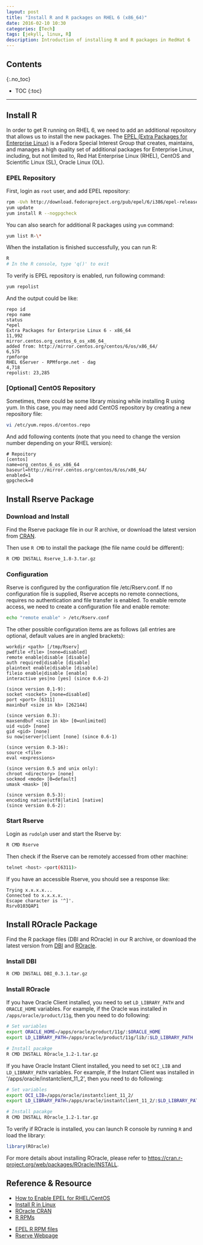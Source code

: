 ```yaml
---
layout: post
title: "Install R and R packages on RHEL 6 (x86_64)"
date: 2016-02-10 10:30
categories: [Tech]
tags: [jekyll, linux, R]
description: Introduction of installing R and R packages in RedHat 6
---
```


## Contents
{:.no_toc}

* TOC
{:toc}

---

## Install R

In order to get R running on RHEL 6, we need to add an additional repository that allows us to install the new packages.
The [EPEL (Extra Packages for Enterprise Linux)](https://fedoraproject.org/wiki/EPEL) is a Fedora Special Interest Group
that creates, maintains, and manages a high quality set of additional packages for Enterprise Linux,
including, but not limited to, Red Hat Enterprise Linux (RHEL), CentOS and Scientific Linux (SL), Oracle Linux (OL).

### EPEL Repository

First, login as `root` user, and add EPEL repository:

~~~ bash
rpm -Uvh http://download.fedoraproject.org/pub/epel/6/i386/epel-release-6-8.noarch.rpm
yum update
yum install R --nogpgcheck
~~~

You can also search for additional R packages using `yum` command:

~~~ bash
yum list R-\*
~~~

When the installation is finished successfully, you can run R:

~~~ bash
R
# In the R console, type 'q()' to exit
~~~

To verify is EPEL repository is enabled, run following command:

~~~ bash
yum repolist
~~~

And the output could be like:

~~~
repo id                                                                   repo name                                                                                     status
*epel                                                                     Extra Packages for Enterprise Linux 6 - x86_64                                                11,992
mirror.centos.org_centos_6_os_x86_64_                                     added from: http://mirror.centos.org/centos/6/os/x86_64/                                       6,575
rpmforge                                                                  RHEL 6Server - RPMforge.net - dag                                                              4,718
repolist: 23,285
~~~

### [Optional] CentOS Repository

Sometimes, there could be some library missing while installing R using yum.
In this case, you may need add CentOS repository by creating a new repository file:

~~~ bash
vi /etc/yum.repos.d/centos.repo
~~~

And add following contents (note that you need to change the version number depending on your RHEL version):

~~~
# Repoitory
[centos]
name=org_centos_6_os_x86_64
baseurl=http://mirror.centos.org/centos/6/os/x86_64/
enabled=1
gpgcheck=0
~~~

## Install Rserve Package

### Download and Install

Find the Rserve package file in our R archive, or download the latest version from
[CRAN](https://cran.r-project.org/web/packages/Rserve/index.html).

Then use `R CMD` to install the package (the file name could be different):

~~~ bash
R CMD INSTALL Rserve_1.8-3.tar.gz
~~~

### Configuration

Rserve is configured by the configuration file /etc/Rserv.conf.
If no configuration file is supplied, Rserve accepts no remote connections,
requires no authentication and file transfer is enabled.
To enable remote access, we need to create a configuration file and enable remote:

~~~ bash
echo "remote enable" > /etc/Rserv.conf
~~~

The other possible configuration items are as follows
(all entries are optional, default values are in angled brackets):

~~~
workdir <path> [/tmp/Rserv]
pwdfile <file> [none=disabled]
remote enable|disable [disable]
auth required|disable [disable]
plaintext enable|disable [disable]
fileio enable|disable [enable]
interactive yes|no [yes] (since 0.6-2)

(since version 0.1-9):
socket <socket> [none=disabled]
port <port> [6311]
maxinbuf <size in kb> [262144]

(since version 0.3):
maxsendbuf <size in kb> [0=unlimited]
uid <uid> [none]
gid <gid> [none]
su now|server|client [none] (since 0.6-1)

(since version 0.3-16):
source <file>
eval <expressions>

(since version 0.5 and unix only):
chroot <directory> [none]
sockmod <mode> [0=default]
umask <mask> [0]

(since version 0.5-3):
encoding native|utf8|latin1 [native]
(since version 0.6-2):
~~~

### Start Rserve

Login as `rudolph` user and start the Rserve by:

~~~ bash
R CMD Rserve
~~~

Then check if the Rserve can be remotely accessed from other machine:

~~~ bash
telnet <host> <port(6311)>
~~~

If you have an accessible Rserve, you should see a response like:

~~~
Trying x.x.x.x...
Connected to x.x.x.x.
Escape character is '^]'.
Rsrv0103QAP1
~~~

## Install ROracle Package

Find the R package files (DBI and ROracle) in our R archive, or download the latest version from
[DBI](https://cran.r-project.org/web/packages/DBI/index.html)
and [ROracle](https://cran.r-project.org/web/packages/ROracle/index.html).

### Install DBI

~~~ bash
R CMD INSTALL DBI_0.3.1.tar.gz
~~~

### Install ROracle

If you have Oracle Client installed, you need to set `LD_LIBRARY_PATH` and `ORACLE_HOME` variables.
For example, if the Oracle was installed in `/apps/oracle/product/11g`, then you need to do following:

~~~ bash
# Set variables
export ORACLE_HOME=/apps/oracle/product/11g/:$ORACLE_HOME
export LD_LIBRARY_PATH=/apps/oracle/product/11g/lib/:$LD_LIBRARY_PATH

# Install pacakge
R CMD INSTALL ROracle_1.2-1.tar.gz
~~~

If you have Oracle Instant Client installed, you need to set `OCI_LIB` and `LD_LIBRARY_PATH` variables.
For example, if the Instant Client was installed in '/apps/oracle/instantclient_11_2', then you need to do following:

~~~ bash
# Set variables
export OCI_LIB=/apps/oracle/instantclient_11_2/
export LD_LIBRARY_PATH=/apps/oracle/instantclient_11_2/:$LD_LIBRARY_PATH

# Install pacakge
R CMD INSTALL ROracle_1.2-1.tar.gz
~~~

To verify if ROracle is installed, you can launch R console by running `R` and load the library:

~~~ R
library(ROracle)
~~~

For more details about installing ROracle, please refer to <https://cran.r-project.org/web/packages/ROracle/INSTALL>.

<span class="anchor" id="reference"></span>

## Reference & Resource

- [How to Enable EPEL for RHEL/CentOS](http://www.tecmint.com/how-to-enable-epel-repository-for-rhel-centos-6-5/)
- [Install R in Linux](http://www.jason-french.com/blog/2013/03/11/installing-r-in-linux/)
- [ROracle CRAN](https://cran.r-project.org/web/packages/ROracle/index.html)
- [R RPMs](https://cran.r-project.org/bin/linux/redhat/README "R RPMS for Fedora, Red Hat Enterprise Linux and Derivatives")


* [EPEL R RPM files](https://dl.fedoraproject.org/pub/epel/6/x86_64/repoview/letter_r.group.html "EPEL Repository with letter R")
* [Rserve Webpage](https://rforge.net/Rserve/)